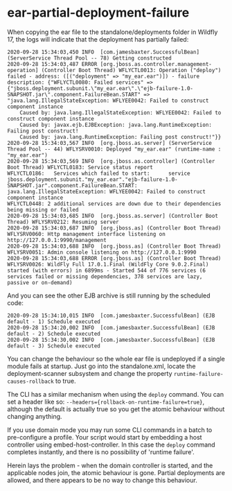 # ear-partial-deployment-failure

When copying the ear file to the standalone/deployments folder in Wildfly 17, the logs will indicate that the deployment has partially failed:

```
2020-09-28 15:34:03,450 INFO  [com.jamesbaxter.SuccessfulBean] (ServerService Thread Pool -- 78) Getting constructed
2020-09-28 15:34:03,487 ERROR [org.jboss.as.controller.management-operation] (Controller Boot Thread) WFLYCTL0013: Operation ("deploy") failed - address: ([("deployment" => "my_ear.ear")]) - failure description: {"WFLYCTL0080: Failed services" => {"jboss.deployment.subunit.\"my_ear.ear\".\"ejb-failure-1.0-SNAPSHOT.jar\".component.FailureBean.START" => "java.lang.IllegalStateException: WFLYEE0042: Failed to construct component instance
    Caused by: java.lang.IllegalStateException: WFLYEE0042: Failed to construct component instance
    Caused by: javax.ejb.EJBException: java.lang.RuntimeException: Failing post construct!
    Caused by: java.lang.RuntimeException: Failing post construct!"}}
2020-09-28 15:34:03,567 INFO  [org.jboss.as.server] (ServerService Thread Pool -- 44) WFLYSRV0010: Deployed "my_ear.ear" (runtime-name : "my_ear.ear")
2020-09-28 15:34:03,569 INFO  [org.jboss.as.controller] (Controller Boot Thread) WFLYCTL0183: Service status report
WFLYCTL0186:   Services which failed to start:      service jboss.deployment.subunit."my_ear.ear"."ejb-failure-1.0-SNAPSHOT.jar".component.FailureBean.START: java.lang.IllegalStateException: WFLYEE0042: Failed to construct component instance
WFLYCTL0448: 2 additional services are down due to their dependencies being missing or failed
2020-09-28 15:34:03,685 INFO  [org.jboss.as.server] (Controller Boot Thread) WFLYSRV0212: Resuming server
2020-09-28 15:34:03,687 INFO  [org.jboss.as] (Controller Boot Thread) WFLYSRV0060: Http management interface listening on http://127.0.0.1:9990/management
2020-09-28 15:34:03,688 INFO  [org.jboss.as] (Controller Boot Thread) WFLYSRV0051: Admin console listening on http://127.0.0.1:9990
2020-09-28 15:34:03,688 ERROR [org.jboss.as] (Controller Boot Thread) WFLYSRV0026: WildFly Full 17.0.1.Final (WildFly Core 9.0.2.Final) started (with errors) in 6899ms - Started 544 of 776 services (6 services failed or missing dependencies, 378 services are lazy, passive or on-demand)
```

And you can see the other EJB archive is still running by the scheduled code:

```
2020-09-28 15:34:10,015 INFO  [com.jamesbaxter.SuccessfulBean] (EJB default - 1) Schedule executed
2020-09-28 15:34:20,002 INFO  [com.jamesbaxter.SuccessfulBean] (EJB default - 2) Schedule executed
2020-09-28 15:34:30,002 INFO  [com.jamesbaxter.SuccessfulBean] (EJB default - 3) Schedule executed
```

You can change the behaviour so the whole ear file is undeployed if a single module fails at startup. Just go into the standalone.xml, locate the deployment-scanner subsystem and change the property `runtime-failure-causes-rollback` to true.

The CLI has a similar mechanism when using the `deploy` command. You can set a header like so: `--headers={rollback-on-runtime-failure=true}`, although the default is actually true so you get the atomic behaviour without changing anything.

If you use domain mode you may run some CLI commands in a batch to pre-configure a profile. Your script would start by embedding a host controller using embed-host-controller. In this case the `deploy` command completes instantly, and there is no possibility of 'runtime failure'.

Herein lays the problem - when the domain controller is started, and the applicable nodes join, the atomic behaviour is gone. Partial deployments are allowed, and there appears to be no way to change this behaviour.
